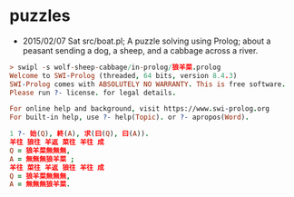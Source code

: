puzzles
=======

* 2015/02/07 Sat src/boat.pl; A puzzle solving using Prolog; about a peasant sending a dog, a sheep, and a cabbage across a river.

```Prolog
> swipl -s wolf-sheep-cabbage/in-prolog/狼羊菜.prolog
Welcome to SWI-Prolog (threaded, 64 bits, version 8.4.3)
SWI-Prolog comes with ABSOLUTELY NO WARRANTY. This is free software.
Please run ?- license. for legal details.

For online help and background, visit https://www.swi-prolog.org
For built-in help, use ?- help(Topic). or ?- apropos(Word).

1 ?- 始(Q), 終(A), 求(曰(Q), 曰(A)).
羊往 狼往 羊返 菜往 羊往 成
Q = 狼羊菜無無無,
A = 無無無狼羊菜 ;
羊往 菜往 羊返 狼往 羊往 成
Q = 狼羊菜無無無,
A = 無無無狼羊菜.
```
